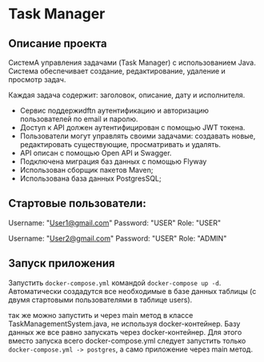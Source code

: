 # Task Manager
## Описание проекта
 СистемА управления задачами (Task Manager) с использованием Java. Система обеспечивает создание, редактирование, удаление и просмотр задач.
 
  Каждая задача содержит: заголовок, описание, дату и исполнителя.

 * Сервис поддержиdftn аутентификацию и авторизацию пользователей по email и паролю.
 * Доступ к API должен аутентифицирован с помощью JWT токена.
 * Пользователи могут управлять своими задачами: создавать новые, редактировать существующие, просматривать и удалять.
 * API  описан с помощью Open API и Swagger.
 * Подключена миграция баз данных с помощью Flyway
 * Использован сборщик пакетов Maven;
 * Использована база данных PostgresSQL;

 ## Стартовые пользователи:

 Username: "User1@gmail.com" Password: "USER" Role: "USER"
 
 Username: "User2@gmail.com" Password: "USER" Role: "ADMIN"

 ## Запуск приложения 
Запустить `docker-compose.yml` командой `docker-compose up -d`.
Автоматически создадутся все необходимые в базе данных таблицы (с двумя стартовыми пользователями в таблице users).


так же можно запустить и через main метод в классе TaskManagementSystem.java, не используя docker-контейнер. Базу данных же все равно запускать через docker-контейнер.
Для этого вместо запуска всего docker-compose.yml следует запустить только `docker-compose.yml -> postgres`, а само приложение через main метод.

